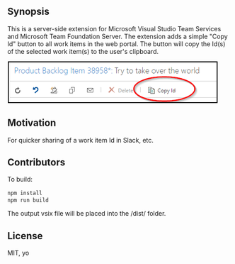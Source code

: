 ## Synopsis

This is a server-side extension for Microsoft Visual Studio Team Services and Microsoft Team Foundation Server.
The extension adds a simple "Copy Id" button to all work items in the web portal.
The button will copy the Id(s) of the selected work item(s) to the user's clipboard.

![screenshot](assets/screenshot.png "Screenshot")

## Motivation

For quicker sharing of a work item Id in Slack, etc.

## Contributors

To build:
```
npm install
npm run build
```

The output vsix file will be placed into the /dist/ folder.

## License

MIT, yo